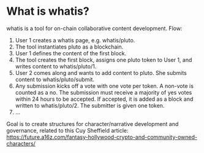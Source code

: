 # What is whatis?

whatis is a tool for on-chain collaborative content development. Flow:

1. User 1 creates a whatis page, e.g. whatis/pluto.
2. The tool instantiates pluto as a blockchain.
3. User 1 defines the content of the first block.
4. The tool creates the first block, assigns one pluto token to User 1, and writes content to whatis/pluto/1.
5. User 2 comes along and wants to add content to pluto. She submits content to whatis/pluto/submit.
6. Any submission kicks off a vote with one vote per token. A non-vote is counted as a no. The submission must receive a majority of yes votes within 24 hours to be accepted. If accepted, it is added as a block and written to whatis/pluto/2. The submitter is given one token.
7. ...

Goal is to create structures for character/narrative development and governance, related to this Cuy Sheffield article: https://future.a16z.com/fantasy-hollywood-crypto-and-community-owned-characters/


